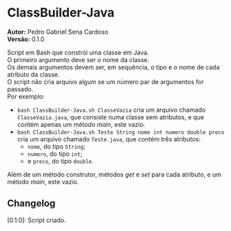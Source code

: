 # ClassBuilder-Java
**Autor:** Pedro Gabriel Sena Cardoso  
**Versão:** 0.1.0

Script em Bash que constrói uma classe em Java.  
O primeiro argumento deve ser o nome da classe.  
Os demais argumentos devem ser, em sequência, o tipo e o nome de cada atributo da classe.  
O script não cria arquivo algum se um número par de argumentos for passado.  
Por exemplo:
* `bash ClassBuilder-Java.sh ClasseVazia` cria um arquivo chamado `ClasseVazia.java`, que consiste numa classe sem atributos, e que contém apenas um método *main*, este vazio.
* `bash ClassBuilder-Java.sh Teste String nome int numero double preco` cria um arquivo chamado `Teste.java`, que contém três atributos:
    * `nome`, do tipo `String`;
    * `numero`, do tipo `int`;
    * e `preco`, do tipo `double`.

Além de um método construtor, métodos *get* e *set* para cada atributo, e um método *main*, este vazio.

## Changelog

\[0.1.0\]: Script criado.
